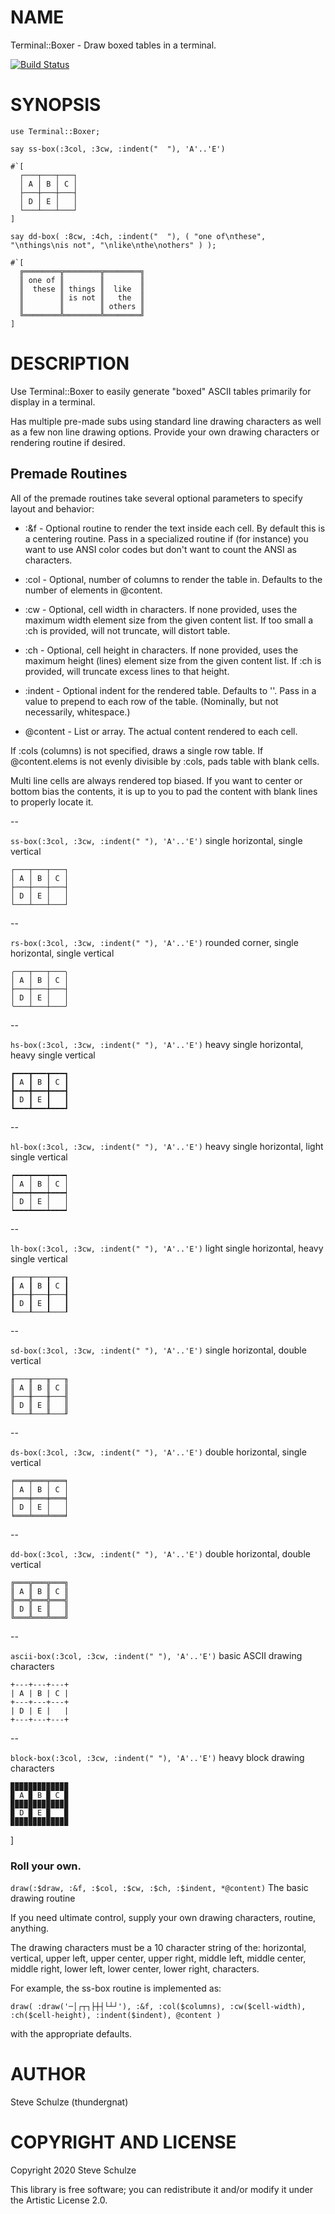 NAME
====

Terminal::Boxer - Draw boxed tables in a terminal.

[![Build Status](https://travis-ci.org/thundergnat/Terminal-Boxer.svg?branch=master)](https://travis-ci.org/thundergnat/Terminal-Boxer)

SYNOPSIS
========

```perl6
use Terminal::Boxer;

say ss-box(:3col, :3cw, :indent("  "), 'A'..'E')

#`[
  ┌───┬───┬───┐
  │ A │ B │ C │
  ├───┼───┼───┤
  │ D │ E │   │
  └───┴───┴───┘
]

say dd-box( :8cw, :4ch, :indent("  "), ( "one of\nthese", "\nthings\nis not", "\nlike\nthe\nothers" ) );

#`[
  ╔════════╦════════╦════════╗
  ║ one of ║        ║        ║
  ║  these ║ things ║  like  ║
  ║        ║ is not ║   the  ║
  ║        ║        ║ others ║
  ╚════════╩════════╩════════╝
]
```

DESCRIPTION
===========

Use Terminal::Boxer to easily generate "boxed" ASCII tables primarily for display in a terminal.

Has multiple pre-made subs using standard line drawing characters as well as a few non line drawing options. Provide your own drawing characters or rendering routine if desired.

Premade Routines
----------------

All of the premade routines take several optional parameters to specify layout and behavior:

  * :&f - Optional routine to render the text inside each cell. By default this is a centering routine. Pass in a specialized routine if (for instance) you want to use ANSI color codes but don't want to count the ANSI as characters.

  * :col - Optional, number of columns to render the table in. Defaults to the number of elements in @content.

  * :cw - Optional, cell width in characters. If none provided, uses the maximum width element size from the given content list. If too small a :ch is provided, will not truncate, will distort table.

  * :ch - Optional, cell height in characters. If none provided, uses the maximum height (lines) element size from the given content list. If :ch is provided, will truncate excess lines to that height.

  * :indent - Optional indent for the rendered table. Defaults to ''. Pass in a value to prepend to each row of the table. (Nominally, but not necessarily, whitespace.)

  * @content - List or array. The actual content rendered to each cell.

If :cols (columns) is not specified, draws a single row table. If @content.elems is not evenly divisible by :cols, pads table with blank cells.

Multi line cells are always rendered top biased. If you want to center or bottom bias the contents, it is up to you to pad the content with blank lines to properly locate it.

--

`ss-box(:3col, :3cw, :indent(" "), 'A'..'E')` single horizontal, single vertical

    ┌───┬───┬───┐
    │ A │ B │ C │
    ├───┼───┼───┤
    │ D │ E │   │
    └───┴───┴───┘

--

`rs-box(:3col, :3cw, :indent(" "), 'A'..'E')` rounded corner, single horizontal, single vertical

    ╭───┬───┬───╮
    │ A │ B │ C │
    ├───┼───┼───┤
    │ D │ E │   │
    ╰───┴───┴───╯

--

`hs-box(:3col, :3cw, :indent(" "), 'A'..'E')` heavy single horizontal, heavy single vertical

    ┏━━━┳━━━┳━━━┓
    ┃ A ┃ B ┃ C ┃
    ┣━━━╋━━━╋━━━┫
    ┃ D ┃ E ┃   ┃
    ┗━━━┻━━━┻━━━┛

--

`hl-box(:3col, :3cw, :indent(" "), 'A'..'E')` heavy single horizontal, light single vertical

    ┍━━━┯━━━┯━━━┑
    │ A │ B │ C │
    ┝━━━┿━━━┿━━━┥
    │ D │ E │   │
    ┕━━━┷━━━┷━━━┙

--

`lh-box(:3col, :3cw, :indent(" "), 'A'..'E')` light single horizontal, heavy single vertical

    ┎───┰───┰───┒
    ┃ A ┃ B ┃ C ┃
    ┠───╂───╂───┨
    ┃ D ┃ E ┃   ┃
    ┖───┸───┸───┚

--

`sd-box(:3col, :3cw, :indent(" "), 'A'..'E')` single horizontal, double vertical

    ╓───╥───╥───╖
    ║ A ║ B ║ C ║
    ╟───╫───╫───╢
    ║ D ║ E ║   ║
    ╙───╨───╨───╜

--

`ds-box(:3col, :3cw, :indent(" "), 'A'..'E')` double horizontal, single vertical

    ╒═══╤═══╤═══╕
    │ A │ B │ C │
    ╞═══╪═══╪═══╡
    │ D │ E │   │
    ╘═══╧═══╧═══╛

--

`dd-box(:3col, :3cw, :indent(" "), 'A'..'E')` double horizontal, double vertical

    ╔═══╦═══╦═══╗
    ║ A ║ B ║ C ║
    ╠═══╬═══╬═══╣
    ║ D ║ E ║   ║
    ╚═══╩═══╩═══╝

--

`ascii-box(:3col, :3cw, :indent(" "), 'A'..'E')` basic ASCII drawing characters

    +---+---+---+
    | A | B | C |
    +---+---+---+
    | D | E |   |
    +---+---+---+

--

`block-box(:3col, :3cw, :indent(" "), 'A'..'E')` heavy block drawing characters

    ▉▉▉▉▉▉▉▉▉▉▉▉▉
    ▉ A ▉ B ▉ C ▉
    ▉▉▉▉▉▉▉▉▉▉▉▉▉
    ▉ D ▉ E ▉   ▉
    ▉▉▉▉▉▉▉▉▉▉▉▉▉

]

### Roll your own.

`draw(:$draw, :&f, :$col, :$cw, :$ch, :$indent, *@content)` The basic drawing routine

If you need ultimate control, supply your own drawing characters, routine, anything.

The drawing characters must be a 10 character string of the: horizontal, vertical, upper left, upper center, upper right, middle left, middle center, middle right, lower left, lower center, lower right, characters.

For example, the ss-box routine is implemented as:

`draw( :draw('─│┌┬┐├┼┤└┴┘'), :&f, :col($columns), :cw($cell-width), :ch($cell-height), :indent($indent), @content )`

with the appropriate defaults.

AUTHOR
======

Steve Schulze (thundergnat)

COPYRIGHT AND LICENSE
=====================

Copyright 2020 Steve Schulze

This library is free software; you can redistribute it and/or modify it under the Artistic License 2.0.

